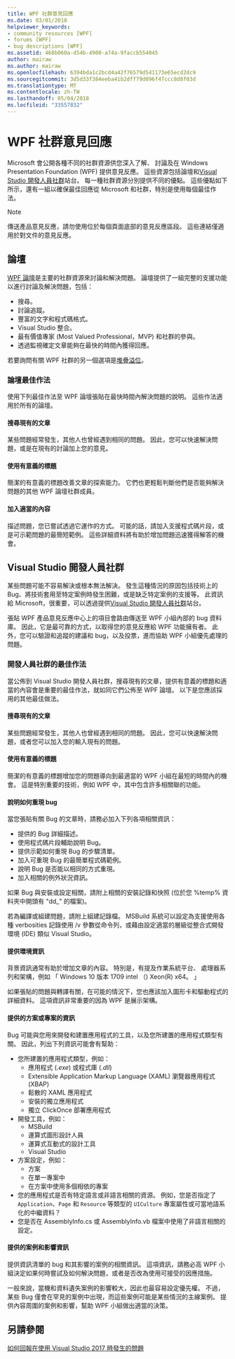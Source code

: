 ```yaml
---
title: WPF 社群意見回應
ms.date: 03/01/2018
helpviewer_keywords:
- community resources [WPF]
- forums [WPF]
- bug descriptions [WPF]
ms.assetid: 468b060a-d54b-4900-a74a-9faccb554045
author: mairaw
ms.author: mairaw
ms.openlocfilehash: 6394bda1c2bcd4a42f76579d541173e65ecd2dc9
ms.sourcegitcommit: 3d5d33f384eeba41b2dff79d096f47ccc8d8f03d
ms.translationtype: MT
ms.contentlocale: zh-TW
ms.lasthandoff: 05/04/2018
ms.locfileid: "33557832"
---
```

# <a name="wpf-community-feedback"></a>WPF 社群意見回應

Microsoft 會公開各種不同的社群資源供您深入了解、 討論及在 Windows Presentation Foundation (WPF) 提供意見反應。 這些資源包括論壇和[Visual Studio 開發人員社群](https://developercommunity.visualstudio.com/)站台。 每一種社群資源分別提供不同的優點。 這些優點如下所示，還有一組以確保最佳回應從 Microsoft 和社群，特別是使用每個最佳作法。

> [!NOTE]
> 傳送產品意見反應，請勿使用位於每個頁面底部的意見反應區段。 這些連結僅適用於對文件的意見反應。

## <a name="forums"></a>論壇

[WPF 論壇](https://social.msdn.microsoft.com/Forums/vstudio/en-US/home?forum=wpf)是主要的社群資源來討論和解決問題。 論壇提供了一組完整的支援功能以進行討論及解決問題，包括：

- 搜尋。
- 討論追蹤。
- 豐富的文字和程式碼格式。
- Visual Studio 整合。
- 最有價值專家 (Most Valued Professional，MVP) 和社群的參與。
- 透過監視確定文章能夠在最快的時間內獲得回應。

若要詢問有關 WPF 社群的另一個選項是[堆疊溢位](https://stackoverflow.com/questions/tagged/wpf)。

### <a name="forum-best-practices"></a>論壇最佳作法

使用下列最佳作法至 WPF 論壇張貼在最快時間內解決問題的說明。 這些作法適用於所有的論壇。

#### <a name="search-existing-posts"></a>搜尋現有的文章

某些問題經常發生，其他人也曾經遇到相同的問題。 因此，您可以快速解決問題，或是在現有的討論加上您的意見。

#### <a name="use-meaningful-titles"></a>使用有意義的標題

簡潔的有意義的標題改善文章的探索能力。 它們也更輕鬆判斷他們是否能夠解決問題的其他 WPF 論壇社群成員。

#### <a name="include-appropriate-content"></a>加入適當的內容

描述問題，您已嘗試透過它運作的方式。 可能的話，請加入支援程式碼片段，或是可示範問題的最簡短範例。 這些詳細資料將有助於增加問題迅速獲得解答的機會。

## <a name="visual-studio-developer-community"></a>Visual Studio 開發人員社群

某些問題可能不容易解決或根本無法解決。 發生這種情況的原因包括技術上的 Bug、將技術套用至特定案例時發生困難，或是缺乏特定案例的支援等。 此資訊給 Microsoft，很重要，可以透過提供[Visual Studio 開發人員社群](https://developercommunity.visualstudio.com/)站台。

張貼 WPF 產品意見反應中心上的項目會路由傳送至 WPF 小組內部的 bug 資料庫。 因此，它是最可靠的方式，以取得您的意見反應給 WPF 功能擁有者。 此外，您可以驗證和追蹤的建議和 bug，以及投票，進而協助 WPF 小組優先處理的問題。

### <a name="developer-community-best-practices"></a>開發人員社群的最佳作法

當公佈到 Visual Studio 開發人員社群，搜尋現有的文章，提供有意義的標題和適當的內容會是重要的最佳作法，就如同它們公佈至 WPF 論壇。 以下是您應該採用的其他最佳做法。

#### <a name="search-existing-posts"></a>搜尋現有的文章

某些問題經常發生，其他人也曾經遇到相同的問題。 因此，您可以快速解決問題，或者您可以加入您的輸入現有的問題。

#### <a name="use-meaningful-titles"></a>使用有意義的標題

簡潔的有意義的標題增加您的問題導向到最適當的 WPF 小組在最短的時間內的機會。 這是特別重要的技術，例如 WPF 中，其中包含許多相關聯的功能。

#### <a name="describe-how-to-reproduce-your-bug"></a>說明如何重現 bug

當您張貼有關 Bug 的文章時，請務必加入下列各項相關資訊：

- 提供的 Bug 詳細描述。
- 使用程式碼片段輔助說明 Bug。
- 提供示範如何重現 Bug 的步驟清單。
- 加入可重現 Bug 的最簡單程式碼範例。
- 說明 Bug 是否能以相同的方式重現。
- 加入相關的例外狀況資訊。

 如果 Bug 與安裝或設定相關，請附上相關的安裝記錄和快照 (位於您 %temp% 資料夾中開頭有 "dd_" 的檔案)。

 若為編譯或組建問題，請附上組建記錄檔。 MSBuild 系統可以設定為支援使用各種 verbosities 記錄使用 /v 參數從命令列，或藉由設定適當的層級從整合式開發環境 (IDE) 類似 Visual Studio。

#### <a name="provide-environment-information"></a>提供環境資訊

背景資訊通常有助於增加文章的內容。 特別是，有提及作業系統平台、 處理器系列和架構，例如 「 Windows 10 版本 1709 intel （) Xeon(R) x64。 」

如果張貼的問題與轉譯有關，在可能的情況下，您也應該加入圖形卡和驅動程式的詳細資料。 這項資訊非常重要的因為 WPF 是展示架構。

#### <a name="provide-solution-or-project-information"></a>提供的方案或專案的資訊

Bug 可能與您用來開發和建置應用程式的工具，以及您所建置的應用程式類型有關。 因此，列出下列資訊可能會有幫助：

- 您所建置的應用程式類型，例如：
  - 應用程式 (*.exe*) 或程式庫 (*.dll*)
  - Extensible Application Markup Language (XAML) 瀏覽器應用程式 (XBAP)
  - 鬆散的 XAML 應用程式
  - 安裝的獨立應用程式
  - 獨立 ClickOnce 部署應用程式
- 開發工具，例如：
  - MSBuild
  - 運算式圖形設計人員
  - 運算式互動式的設計工具
  - Visual Studio
- 方案設定，例如：
  - 方案
  - 在單一專案中
  - 在方案中使用多個相依的專案
- 您的應用程式是否有特定語言或非語言相關的資源。 例如，您是否指定了 `Application`、`Page` 和 `Resource` 等類型的 `UICulture` 專案屬性或可當地語系化的中繼資料？
- 您是否在 AssemblyInfo.cs 或 AssemblyInfo.vb 檔案中使用了非語言相關的設定。

#### <a name="provide-scenario-and-impact-information"></a>提供的案例和影響資訊

提供資訊清單的 bug 和其影響的案例的相關資訊。 這項資訊，請務必高 WPF 小組決定如果何時嘗試及如何解決問題，或者是否改為使用可接受的因應措施。

一般來說，當機和資料遺失案例的影響較大，因此也最容易設定優先權。 不過，某些 Bug 僅會在罕見的案例中出現，而這些案例可能是某些情況的主線案例。 提供內容周圍的案例和影響，幫助 WPF 小組做出適當的決策。

## <a name="see-also"></a>另請參閱

[如何回報在使用 Visual Studio 2017 時發生的問題](/visualstudio/ide/how-to-report-a-problem-with-visual-studio-2017)
